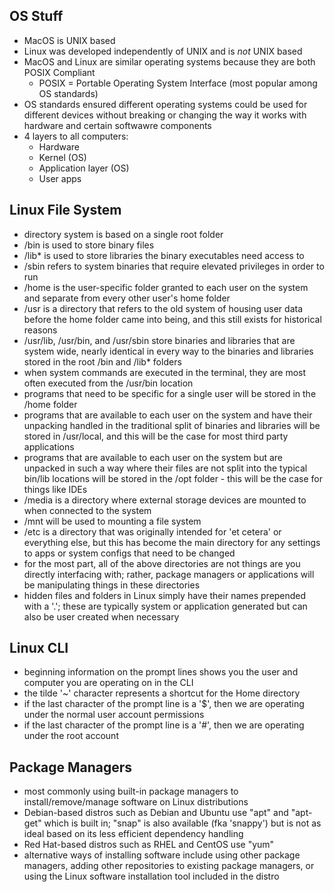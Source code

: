 ## OS Stuff
- MacOS is UNIX based
- Linux was developed independently of UNIX and is *not* UNIX based
- MacOS and Linux are similar operating systems because they are both POSIX Compliant
  - POSIX = Portable Operating System Interface (most popular among OS standards)
- OS standards ensured different operating systems could be used for different devices without breaking or changing the way it works with hardware and certain softwawre components
- 4 layers to all computers:
  - Hardware
  - Kernel (OS)
  - Application layer (OS)
  - User apps

## Linux File System
- directory system is based on a single root folder
- /bin is used to store binary files
- /lib* is used to store libraries the binary executables need access to
- /sbin refers to system binaries that require elevated privileges in order to run
- /home is the user-specific folder granted to each user on the system and separate from every other user's home folder
- /usr is a directory that refers to the old system of housing user data before the home folder came into being, and this still exists for historical reasons
- /usr/lib, /usr/bin, and /usr/sbin store binaries and libraries that are system wide, nearly identical in every way to the binaries and libraries stored in the root /bin and /lib* folders
- when system commands are executed in the terminal, they are most often executed from the /usr/bin location
- programs that need to be specific for a single user will be stored in the /home folder
- programs that are available to each user on the system and have their unpacking handled in the traditional split of binaries and libraries will be stored in /usr/local, and this will be the case for most third party applications
- programs that are available to each user on the system but are unpacked in such a way where their files are not split into the typical bin/lib locations will be stored in the /opt folder - this will be the case for things like IDEs
- /media is a directory where external storage devices are mounted to when connected to the system
- /mnt will be used to mounting a file system
- /etc is a directory that was originally intended for 'et cetera' or everything else, but this has become the main directory for any settings to apps or system configs that need to be changed
- for the most part, all of the above directories are not things are you directly interfacing with; rather, package managers or applications will be manipulating things in these directories
- hidden files and folders in Linux simply have their names prepended with a '.'; these are typically system or application generated but can also be user created when necessary

## Linux CLI
- beginning information on the prompt lines shows you the user and computer you are operating on in the CLI
- the tilde '~' character represents a shortcut for the Home directory
- if the last character of the prompt line is a '$', then we are operating under the normal user account permissions
- if the last character of the prompt line is a '#', then we are operating under the root account

## Package Managers
- most commonly using built-in package managers to install/remove/manage software on Linux distributions
- Debian-based distros such as Debian and Ubuntu use "apt" and "apt-get" which is built in; "snap" is also available (fka 'snappy') but is not as ideal based on its less efficient dependency handling
- Red Hat-based distros such as RHEL and CentOS use "yum"
- alternative ways of installing software include using other package managers, adding other repositories to existing package managers, or using the Linux software installation tool included in the distro